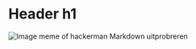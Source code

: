 # Header h1
![Image meme of hackerman](https://external-content.duckduckgo.com/iu/?u=https%3A%2F%2Fi.kym-cdn.com%2Fentries%2Ficons%2Ffacebook%2F000%2F021%2F807%2Fig9OoyenpxqdCQyABmOQBZDI0duHk2QZZmWg2Hxd4ro.jpg&f=1&nofb=1&ipt=89f91e376aa72701a7adc21ea8374932114977bc56db3fb7cb8fb6ce14a07dd6&ipo=images)
Markdown uitprobreren
